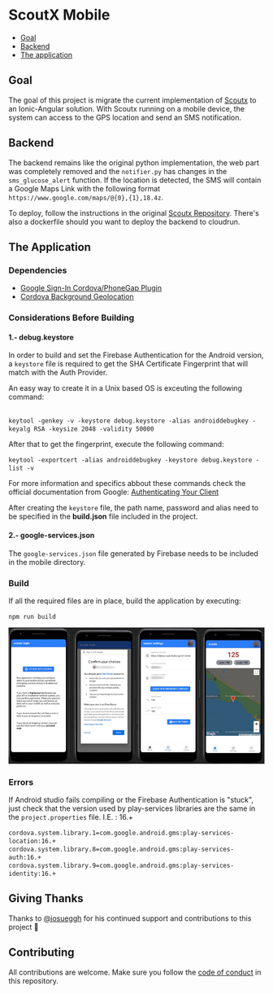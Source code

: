 # ScoutX Mobile 

- [Goal](#goal)
- [Backend](#backend)
- [The application](#the-application)


## Goal

The goal of this project is migrate the current implementation of [Scoutx](https://github.com/alphacentauri82/scoutx) to
an Ionic-Angular solution. With Scoutx running on a mobile device, the system can access to the GPS location and send an SMS notification.

## Backend

The backend remains like the original python implementation, the web part was completely removed and the `notifier.py` has changes in the `sms_glucose_alert` function. If the location is detected, the SMS will contain a Google Maps Link with the following format ` https://www.google.com/maps/@{0},{1},18.4z`.


To deploy, follow the instructions in the original [Scoutx Repository](https://github.com/alphacentauri82/scoutx). There's also a dockerfile should you want to deploy the backend to cloudrun.

## The Application


### Dependencies
+ [Google Sign-In Cordova/PhoneGap Plugin](https://github.com/EddyVerbruggen/cordova-plugin-googleplus)
+ [Cordova Background Geolocation](https://github.com/transistorsoft/cordova-background-geolocation-lt)

### Considerations Before Building


#### 1.- debug.keystore

In order to build and set the Firebase Authentication for the Android version, a `keystore` file is required to get the SHA Certificate Fingerprint that will match with the Auth Provider.

An easy way to create it in a Unix based OS is exceuting the following command: 

```

keytool -genkey -v -keystore debug.keystore -alias androiddebugkey -keyalg RSA -keysize 2048 -validity 50000

```

After that to get the fingerprint, execute the following command:

```
keytool -exportcert -alias androiddebugkey -keystore debug.keystore -list -v
```

For more information and specifics abbout these commands check the official documentation from Google: [Authenticating Your Client
](https://developers.google.com/android/guides/client-auth)

After creating the `keystore` file, the path name, password and alias need to be specified in the **build.json** file included in the project.


#### 2.- google-services.json

The `google-services.json` file generated by Firebase needs to be included in the mobile directory.

### Build

If all the required files are in place, build the application by executing:

```
npm run build
```


![ScoutX Mobile](sample.png)

### Errors

If Android studio fails compiling or the Firebase Authentication is "stuck", just check that the version used by play-services libraries are the same in the `project.properties` file. I.E. : 16.+

```
cordova.system.library.1=com.google.android.gms:play-services-location:16.+
cordova.system.library.8=com.google.android.gms:play-services-auth:16.+
cordova.system.library.9=com.google.android.gms:play-services-identity:16.+
```

## Giving Thanks

Thanks to [@josueggh](https://github.com/josueggh) for his continued support and contributions to this project 💜 

## Contributing

All contributions are welcome. Make sure you follow the [code of conduct](CODE_OF_CONDUCT.MD) in this repository. 
